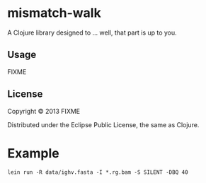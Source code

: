 # mismatch-walk

A Clojure library designed to ... well, that part is up to you.

## Usage

FIXME

## License

Copyright © 2013 FIXME

Distributed under the Eclipse Public License, the same as Clojure.

# Example

    lein run -R data/ighv.fasta -I *.rg.bam -S SILENT -DBQ 40
